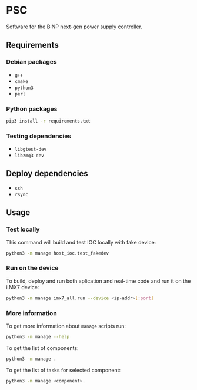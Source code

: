 # PSC

Software for the BINP next-gen power supply controller.

## Requirements

### Debian packages

+ `g++`
+ `cmake`
+ `python3`
+ `perl`

### Python packages

```bash
pip3 install -r requirements.txt
```

### Testing dependencies

+ `libgtest-dev`
+ `libzmq3-dev`

## Deploy dependencies

+ `ssh`
+ `rsync`

## Usage

### Test locally

This command will build and test IOC locally with fake device:

```bash
python3 -m manage host_ioc.test_fakedev
```

### Run on the device

To build, deploy and run both aplication and real-time code and run it on the i.MX7 device:

```bash
python3 -m manage imx7_all.run --device <ip-addr>[:port]
```

### More information

To get more information about `manage` scripts run:

```bash
python3 -m manage --help
```

To get the list of components:

```bash
python3 -m manage .
```

To get the list of tasks for selected component:

```bash
python3 -m manage <component>.
```
